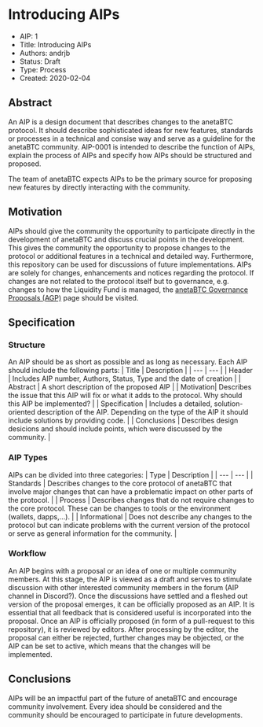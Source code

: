 # Introducing AIPs
* AIP: 1
* Title: Introducing AIPs
* Authors: andrjb
* Status: Draft
* Type: Process
* Created: 2020-02-04

## Abstract
An AIP is a design document that describes changes to the anetaBTC protocol. It should describe sophisticated ideas for new features, standards or processes in a technical and consise way and serve as a guideline for the anetaBTC community. AIP-0001 is intended to describe the function of AIPs, explain the process of AIPs and specify how AIPs should be structured and proposed. 

The team of anetaBTC expects AIPs to be the primary source for proposing new features by directly interacting with the community.

## Motivation
AIPs should give the community the opportunity to participate directly in the development of anetaBTC and discuss crucial points in the development. This gives the community the opportunity to propose changes to the protocol or additional features in a technical and detailed way. Furthermore, this repository can be used for discussions of future implementations. AIPs are solely for changes, enhancements and notices regarding the protocol. If changes are not related to the protocol itself but to governance, e.g. changes to how the Liquidity Fund is managed, the [anetaBTC Governance Proposals (AGP)](agp-0001.md) page should be visited.

## Specification
### Structure
An AIP should be as short as possible and as long as necessary. 
Each AIP should include the following parts: 
| Title | Description |
| ---  | ---  | 
| Header | Includes AIP number, Authors, Status, Type and the date of creation |
| Abstract | A short description of the proposed AIP |
| Motivation| Describes the issue that this AIP will fix or what it adds to the protocol. Why should this AIP be implemented? |
| Specification | Includes a detailed, solution-oriented description of the AIP. Depending on the type of the AIP it should include solutions by providing code. |
| Conclusions | Describes design desicions and should include points, which were discussed by the community.  |

### AIP Types
AIPs can be divided into three categories:
| Type | Description |
| ---  | ---  | 
| Standards | Describes changes to the core protocol of anetaBTC that involve major changes that can have a problematic impact on other parts of the protocol. |
| Process | Describes changes that do not require changes to the core protocol. These can be changes to tools or the environment (wallets, dapps,...). |
| Informational | Does not describe any changes to the protocol but can indicate problems with the current version of the protocol or serve as general information for the community. |

### Workflow
An AIP begins with a proposal or an idea of one or multiple community members. At this stage, the AIP is viewed as a draft and serves to stimulate discussion with other interested community members in the forum (AIP channel in Discord?). Once the discussions have settled and a fleshed out version of the proposal emerges, it can be officially proposed as an AIP. It is essential that all feedback that is considered useful is incorporated into the proposal. Once an AIP is officially proposed (in form of a pull-request to this repository), it is reviewed by editors. After processing by the editor, the proposal can either be rejected, further changes may be objected, or the AIP can be set to active, which means that the changes will be implemented. 
## Conclusions
AIPs will be an impactful part of the future of anetaBTC and encourage community involvement. Every idea should be considered and the community should be encouraged to participate in future developments. 
